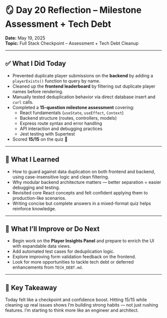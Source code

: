 # 🪞 Day 20 Reflection – Milestone Assessment + Tech Debt

**Date:** May 19, 2025  
**Topic:** Full Stack Checkpoint – Assessment + Tech Debt Cleanup

---

## ✅ What I Did Today

- Prevented duplicate player submissions on the **backend** by adding a `playerExists()` function to query by name.
- Cleaned up the **frontend leaderboard** by filtering out duplicate player names before rendering.
- Manually tested deduplication behavior via direct database insert and `curl` calls.
- Completed a **15-question milestone assessment** covering:
  - React fundamentals (`useState`, `useEffect`, `Context`)
  - Backend structure (routes, controllers, models)
  - Express route syntax and error handling
  - API interaction and debugging practices
  - Jest testing with Supertest
- Scored **15/15** on the quiz 🎯

---

## 🤔 What I Learned

- How to guard against data duplication on both frontend and backend, using case-insensitive logic and clean filtering.
- Why modular backend architecture matters — better separation = easier debugging and testing.
- Revisited core React concepts and felt confident applying them to production-like scenarios.
- Writing concise but complete answers in a mixed-format quiz helps reinforce knowledge.

---

## 🔧 What I’ll Improve or Do Next

- Begin work on the **Player Insights Panel** and prepare to enrich the UI with expandable data views.
- Add automated test cases for deduplication logic.
- Explore improving form validation feedback on the frontend.
- Look for more opportunities to tackle tech debt or deferred enhancements from `TECH_DEBT.md`.

---

## 📌 Key Takeaway

Today felt like a checkpoint and confidence boost. Hitting 15/15 while cleaning up real issues shows I’m building strong habits — not just rushing features. I’m starting to think more like an engineer and architect.

